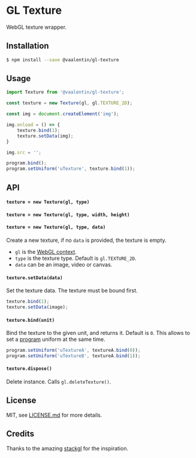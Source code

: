 # GL Texture

WebGL texture wrapper.

## Installation

```sh
$ npm install --save @vaalentin/gl-texture
```

## Usage

```js
import Texture from '@vaalentin/gl-texture';

const texture = new Texture(gl, gl.TEXTURE_2D);

const img = document.createElement('img');

img.onload = () => {
	texture.bind(1);
	texture.setData(img);
}

img.src = '';

program.bind();
program.setUniform('uTexture', texture.bind(1));
```

## API

#### `texture = new Texture(gl, type)`
#### `texture = new Texture(gl, type, width, height)`
#### `texture = new Texture(gl, type, data)`

Create a new texture, if no `data` is provided, the texture is empty.
- `gl` is the [WebGL context](https://github.com/vaalentin/gl-context).
- `type` is the texture type. Default is `gl.TEXTURE_2D`.
- `data` can be an image, video or canvas.

#### `texture.setData(data)`

Set the texture data. The texture must be bound first.

```js
texture.bind(1);
texture.setData(image);
```

#### `texture.bind(unit)`

Bind the texture to the given unit, and returns it. Default is `0`.
This allows to set a [program](https://github.com/vaalentin/gl-program) uniform at the same time.

```js
program.setUniform('uTextureA', textureA.bind(0));
program.setUniform('uTextureB', textureA.bind(1));
```

#### `texture.dispose()`

Delete instance. Calls `gl.deleteTexture()`.

## License

MIT, see [LICENSE.md](https://github.com/vaalentin/gl-texture/blob/master/LICENSE.md) for more details.

## Credits

Thanks to the amazing [stackgl](http://stack.gl/) for the inspiration.

